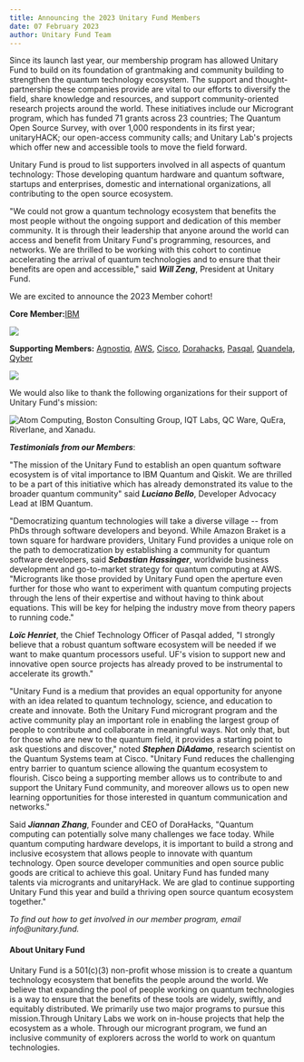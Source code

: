 ```yaml
---
title: Announcing the 2023 Unitary Fund Members
date: 07 February 2023
author: Unitary Fund Team
---
```


Since its launch last year, our membership program has allowed Unitary
Fund to build on its foundation of grantmaking and community building to
strengthen the quantum technology ecosystem. The support and
thought-partnership these companies provide are vital to our efforts to
diversify the field, share knowledge and resources, and support
community-oriented research projects around the world. These initiatives
include our Microgrant program, which has funded 71 grants across 23
countries; The Quantum Open Source Survey, with over 1,000 respondents
in its first year; unitaryHACK; our open-access community calls; and
Unitary Lab's projects which offer new and accessible tools to move the
field forward.

Unitary Fund is proud to list supporters involved in all aspects of
quantum technology: Those developing quantum hardware and quantum
software, startups and enterprises, domestic and international
organizations, all contributing to the open source ecosystem.

"We could not grow a quantum technology ecosystem that benefits the most
people without the ongoing support and dedication of this member
community. It is through their leadership that anyone around the world
can access and benefit from Unitary Fund\'s programming, resources, and
networks. We are thrilled to be working with this cohort to continue
accelerating the arrival of quantum technologies and to ensure that
their benefits are open and accessible," said ***Will Zeng***, President
at Unitary Fund.

We are excited to announce the 2023 Member cohort!

**Core Member:**[IBM](https://quantum-computing.ibm.com/)

![](../images/IBM_quantum.png)

**Supporting Members:** [Agnostiq](https://www.covalent.xyz/),
[AWS](https://aws.amazon.com/braket/),
[Cisco](https://www.cisco.com/),
[Dorahacks](https://dorahacks.io/),
[Pasqal](https://www.pasqal.com/),
[Quandela](https://www.quandela.com/),
[Qyber](https://www.qyber.ai/)

![](../images/2023_supporting_members.png)

We would also like to thank the following organizations for their
support of Unitary Fund's mission:

![[Atom Computing](https://atom-computing.com/), [Boston
Consulting Group](https://www.bcg.com/), [IQT
Labs](https://www.iqt.org/labs/), [QC
Ware](https://www.qcware.com/),
[QuEra](https://www.quera.com/),
[Riverlane](https://www.riverlane.com/), and
[Xanadu](https://www.xanadu.ai/).](../images/2023_supporters.png)


***Testimonials from our Members***:

"The mission of the Unitary Fund to establish an open quantum software
ecosystem is of vital importance to IBM Quantum and Qiskit. We are
thrilled to be a part of this initiative which has already demonstrated
its value to the broader quantum community" said ***Luciano Bello***,
Developer Advocacy Lead at IBM Quantum.

"Democratizing quantum technologies will take a diverse village -- from
PhDs through software developers and beyond. While Amazon Braket is a
town square for hardware providers, Unitary Fund provides a unique role
on the path to democratization by establishing a community for quantum
software developers, said ***Sebastian Hassinger***, worldwide business
development and go-to-market strategy for quantum computing at AWS.
"Microgrants like those provided by Unitary Fund open the aperture even
further for those who want to experiment with quantum computing projects
through the lens of their expertise and without having to think about
equations. This will be key for helping the industry move from theory
papers to running code."

***Loïc Henriet***, the Chief Technology Officer of Pasqal added, \"I
strongly believe that a robust quantum software ecosystem will be needed
if we want to make quantum processors useful. UF\'s vision to support
new and innovative open source projects has already proved to be
instrumental to accelerate its growth."

"Unitary Fund is a medium that provides an equal opportunity for anyone
with an idea related to quantum technology, science, and education to
create and innovate. Both the Unitary Fund microgrant program and the
active community play an important role in enabling the largest group of
people to contribute and collaborate in meaningful ways. Not only that,
but for those who are new to the quantum field, it provides a starting
point to ask questions and discover," noted ***Stephen DiAdamo***,
research scientist on the Quantum Systems team at Cisco. "Unitary Fund
reduces the challenging entry barrier to quantum science allowing the
quantum ecosystem to flourish. Cisco being a supporting member allows us
to contribute to and support the Unitary Fund community, and moreover
allows us to open new learning opportunities for those interested in
quantum communication and networks."

Said ***Jiannan Zhang***, Founder and CEO of DoraHacks, \"Quantum
computing can potentially solve many challenges we face today. While
quantum computing hardware develops, it is important to build a strong
and inclusive ecosystem that allows people to innovate with quantum
technology. Open source developer communities and open source public
goods are critical to achieve this goal. Unitary Fund has funded many
talents via microgrants and unitaryHack. We are glad to continue
supporting Unitary Fund this year and build a thriving open source
quantum ecosystem together.\"

*To find out how to get involved in our member program, email
info\@unitary.fund.*

#### **About Unitary Fund**

Unitary Fund is a 501(c)(3) non-profit whose mission is to create a
quantum technology ecosystem that benefits the people around the world.
We believe that expanding the pool of people working on quantum
technologies is a way to ensure that the benefits of these tools are
widely, swiftly, and equitably distributed. We primarily use two major
programs to pursue this mission.Through Unitary Labs we work on in-house
projects that help the ecosystem as a whole. Through our microgrant
program, we fund an inclusive community of explorers across the world to
work on quantum technologies.

